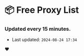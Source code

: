 # :package: Free Proxy List
### Updated every 15 minutes.

- Last updated: `2024-08-24 17:34`

:heart:

